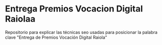 # Entrega Premios Vocacion Digital Raiolaa
Repositorio para explicar las técnicas seo usadas para posicionar la palabra clave "Entrega de Premios Vocación Digital Raiola"
